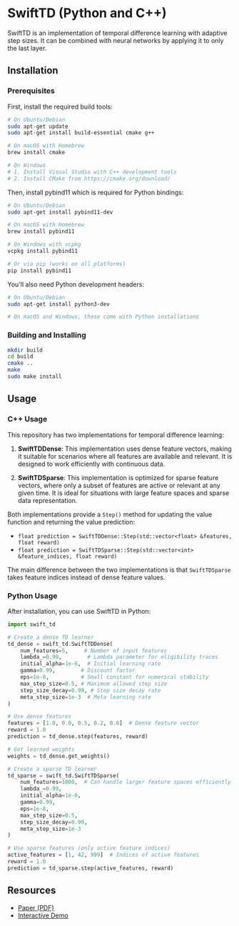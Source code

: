 # SwiftTD (Python and C++)

SwiftTD is an implementation of temporal difference learning with adaptive step sizes. It can be combined with neural networks by applying it to only the last layer.

## Installation

### Prerequisites

First, install the required build tools:

```bash
# On Ubuntu/Debian
sudo apt-get update
sudo apt-get install build-essential cmake g++

# On macOS with Homebrew
brew install cmake

# On Windows
# 1. Install Visual Studio with C++ development tools
# 2. Install CMake from https://cmake.org/download/
```

Then, install pybind11 which is required for Python bindings:

```bash
# On Ubuntu/Debian
sudo apt-get install pybind11-dev

# On macOS with Homebrew
brew install pybind11

# On Windows with vcpkg
vcpkg install pybind11

# Or via pip (works on all platforms)
pip install pybind11
```

You'll also need Python development headers:

```bash
# On Ubuntu/Debian
sudo apt-get install python3-dev

# On macOS and Windows, these come with Python installations
```

### Building and Installing

```bash
mkdir build
cd build
cmake ..
make
sudo make install
```

## Usage

### C++ Usage
This repository has two implementations for temporal difference learning:

1. **SwiftTDDense**: This implementation uses dense feature vectors, making it suitable for scenarios where all features are available and relevant. It is designed to work efficiently with continuous data.

2. **SwiftTDSparse**: This implementation is optimized for sparse feature vectors, where only a subset of features are active or relevant at any given time. It is ideal for situations with large feature spaces and sparse data representation.

Both implementations provide a `Step()` method for updating the value function and returning the value prediction:

- `float prediction = SwiftTDDense::Step(std::vector<float> &features, float reward)`
- `float prediction = SwiftTDSparse::Step(std::vector<int> &feature_indices, float reward)`

The main difference between the two implementations is that `SwiftTDSparse` takes feature indices instead of dense feature values.

### Python Usage

After installation, you can use SwiftTD in Python:

```python
import swift_td

# Create a dense TD learner
td_dense = swift_td.SwiftTDDense(
    num_features=5,     # Number of input features
    lambda_=0.99,        # Lambda parameter for eligibility traces
    initial_alpha=1e-6,  # Initial learning rate
    gamma=0.99,        # Discount factor
    eps=1e-8,          # Small constant for numerical stability
    max_step_size=0.5, # Maximum allowed step size
    step_size_decay=0.99, # Step size decay rate
    meta_step_size=1e-3  # Meta learning rate
)

# Use dense features
features = [1.0, 0.0, 0.5, 0.2, 0.0]  # Dense feature vector
reward = 1.0
prediction = td_dense.step(features, reward)

# Get learned weights
weights = td_dense.get_weights()

# Create a sparse TD learner
td_sparse = swift_td.SwiftTDSparse(
    num_features=1000,  # Can handle larger feature spaces efficiently
    lambda_=0.99,
    initial_alpha=1e-6,
    gamma=0.99,
    eps=1e-8,
    max_step_size=0.5,
    step_size_decay=0.99,
    meta_step_size=1e-3
)

# Use sparse features (only active feature indices)
active_features = [1, 42, 999]  # Indices of active features
reward = 1.0
prediction = td_sparse.step(active_features, reward)
```

## Resources
- [Paper (PDF)](https://khurramjaved.com/swifttd.pdf)
- [Interactive Demo](https://khurramjaved.com/swifttd.html)

